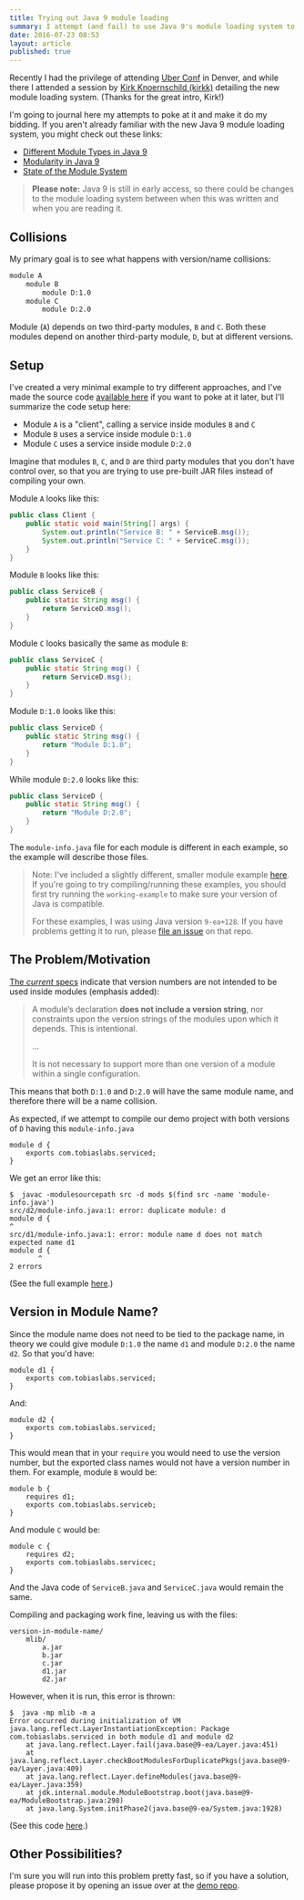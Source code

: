```yaml
---
title: Trying out Java 9 module loading
summary: I attempt (and fail) to use Java 9's module loading system to handle different versions of the same module.
date: 2016-07-23 08:53
layout: article
published: true
---
```


Recently I had the privilege of attending [Uber Conf](https://uberconf.com)
in Denver, and while there I attended a session by
[Kirk Knoernschild (kirkk)](https://twitter.com/pragkirk)
detailing the new module loading system. (Thanks for
the great intro, Kirk!)

I'm going to journal here my attempts to poke at it and make it do my
bidding. If you aren't already familiar with the new Java 9 module
loading system, you might check out these links:

* [Different Module Types in Java 9](http://www.pixelstech.net/article/1460718799-Different-module-types-in-Java-9)
* [Modularity in Java 9](http://www.javaworld.com/article/2878952/java-platform/modularity-in-java-9.html)
* [State of the Module System](http://openjdk.java.net/projects/jigsaw/spec/sotms/)

> **Please note:** Java 9 is still in early access, so there could be changes to
> the module loading system between when this was written and when you
> are reading it.

## Collisions

My primary goal is to see what happens with version/name collisions:

```txt
module A
    module B
        module D:1.0
    module C
        module D:2.0
```

Module (`A`) depends on two third-party modules, `B` and `C`. Both these
modules depend on another third-party module, `D`, but at different versions.

## Setup

I've created a very minimal example to try different
approaches, and I've made the source code
[available here](https://github.com/tobiaslabs/java-9-module-demo)
if you want to poke at it later, but I'll summarize the
code setup here:

* Module `A` is a "client", calling a service inside modules `B` and `C`
* Module `B` uses a service inside module `D:1.0`
* Module `C` uses a service inside module `D:2.0`

Imagine that modules `B`, `C`, and `D` are third party modules that
you don't have control over, so that you are trying to use pre-built
JAR files instead of compiling your own.

Module `A` looks like this:

```java
public class Client {
	public static void main(String[] args) {
		System.out.println("Service B: " + ServiceB.msg());
		System.out.println("Service C: " + ServiceC.msg());
	}
}
```

Module `B` looks like this:

```java
public class ServiceB {
	public static String msg() {
		return ServiceD.msg();
	}
}
```

Module `C` looks basically the same as module `B`:

```java
public class ServiceC {
	public static String msg() {
		return ServiceD.msg();
	}
}
```

Module `D:1.0` looks like this:

```java
public class ServiceD {
	public static String msg() {
		return "Module D:1.0";
	}
}
```

While module `D:2.0` looks like this:

```java
public class ServiceD {
	public static String msg() {
		return "Module D:2.0";
	}
}
```

The `module-info.java` file for each module is different in each
example, so the example will describe those files.

> Note: I've included a slightly different, smaller module example
> [here](https://github.com/tobiaslabs/java-9-module-demo/tree/master/working-example).
> If you're going to try compiling/running these examples, you
> should first try running the `working-example` to make sure
> your version of Java is compatible.
>
> For these examples, I was using Java version `9-ea+128`. If you
> have problems getting it to run, please
> [file an issue](https://github.com/tobiaslabs/java-9-module-demo/issues)
> on that repo.

## The Problem/Motivation

[The *current* specs](http://openjdk.java.net/projects/jigsaw/spec/reqs/02)
indicate that version numbers are not intended to be used
inside modules (emphasis added):

> A module’s declaration **does not include a version string**, nor
> constraints upon the version strings of the modules upon which
> it depends. This is intentional.
>
> ...
>
> It is not necessary to support more than one version of a
> module within a single configuration.

This means that both `D:1.0` and `D:2.0` will have the same
module name, and therefore there will be a name collision.

As expected, if we attempt to compile our demo project with
both versions of `D` having this `module-info.java`

```
module d { 
	exports com.tobiaslabs.serviced;
}
```

We get an error like this:

```shell
$  javac -modulesourcepath src -d mods $(find src -name 'module-info.java')
src/d2/module-info.java:1: error: duplicate module: d
module d { 
^
src/d1/module-info.java:1: error: module name d does not match expected name d1
module d { 
       ^
2 errors
```

(See the full example
[here](https://github.com/tobiaslabs/java-9-module-demo/tree/master/name-collision).)

## Version in Module Name?

Since the module name does not need to be tied to the package
name, in theory we could give module `D:1.0` the name `d1`
and module `D:2.0` the name `d2`. So that you'd have:

```
module d1 {
	exports com.tobiaslabs.serviced;
}
```

And:

```
module d2 {
	exports com.tobiaslabs.serviced;
}
```

This would mean that in your `require` you would need to use the
version number, but the exported class names would not have a
version number in them. For example, module `B` would be:

```
module b {
	requires d1;
	exports com.tobiaslabs.serviceb;
}
```

And module `C` would be:

```
module c {
	requires d2;
	exports com.tobiaslabs.servicec;
}
```

And the Java code of `ServiceB.java` and `ServiceC.java` would
remain the same.


Compiling and packaging work fine, leaving us with the files:

```
version-in-module-name/
	mlib/
		a.jar
		b.jar
		c.jar
		d1.jar
		d2.jar
```

However, when it is run, this error is thrown:

```shell
$  java -mp mlib -m a
Error occurred during initialization of VM
java.lang.reflect.LayerInstantiationException: Package com.tobiaslabs.serviced in both module d1 and module d2
	at java.lang.reflect.Layer.fail(java.base@9-ea/Layer.java:451)
	at java.lang.reflect.Layer.checkBootModulesForDuplicatePkgs(java.base@9-ea/Layer.java:409)
	at java.lang.reflect.Layer.defineModules(java.base@9-ea/Layer.java:359)
	at jdk.internal.module.ModuleBootstrap.boot(java.base@9-ea/ModuleBootstrap.java:298)
	at java.lang.System.initPhase2(java.base@9-ea/System.java:1928)
```

(See this code [here](https://github.com/tobiaslabs/java-9-module-demo/tree/master/version-in-module-name).)

## Other Possibilities?

I'm sure you will run into this problem pretty fast, so if you
have a solution, please propose it by opening an issue over at
the [demo repo](https://github.com/tobiaslabs/java-9-module-demo/issues).
